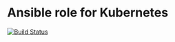 # Ansible role for Kubernetes

[![Build Status][travisci-badge]][travisci]

<!-- Links Referenced -->

[travisci]:             https://travis-ci.org/govcloud/ansible-role-kubernetes
[travisci-badge]:       https://travis-ci.org/govcloud/ansible-role-kubernetes.png?branch=master
